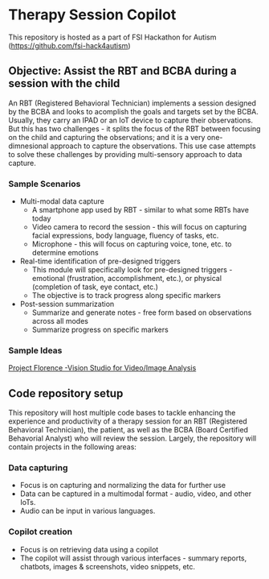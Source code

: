 # Therapy Session Copilot
This repository is hosted as a part of FSI Hackathon for Autism (https://github.com/fsi-hack4autism)

## Objective: Assist the RBT and BCBA during a session with the child
An RBT (Registered Behavioral Technician) implements a session designed by the BCBA and looks to acomplish the goals and targets set by the BCBA. Usually, they carry an IPAD or an IoT device to capture their observations. But this has two challenges - it splits the focus of the RBT between focusing on the child and capturing the observations; and it is a very one-dimnesional approach to capture the observations. This use case attempts to solve these challenges by providing  multi-sensory approach to data capture.

### Sample Scenarios
* Multi-modal data capture
  * A smartphone app used by RBT - similar to what some RBTs have today
  * Video camera to record the session - this will focus on capturing facial expressions, body language, fluency of tasks, etc.
  * Microphone - this will focus on capturing voice, tone, etc. to determine emotions
* Real-time identification of pre-designed triggers
  * This module will specifically look for pre-designed triggers - emotional (frustration, accomplishment, etc.), or physical (completion of task, eye contact, etc.)
  * The objective is to track progress along specific markers
* Post-session summarization
  * Summarize and generate notes - free form based on observations across all modes
  * Summarize progress on specific markers

### Sample Ideas
[Project Florence -Vision Studio for Video/Image Analysis](https://portal.vision.cognitive.azure.com/gallery/featured)

## Code repository setup
This repository will host multiple code bases to tackle enhancing the experience and productivity of a therapy session for an RBT (Registered Behavioral Technician), the patient, as well as the BCBA (Board Certified Behavorial Analyst) who will review the session. Largely, the repository will contain projects in the following areas:
### Data capturing
* Focus is on capturing and normalizing the data for further use
* Data can be captured in a multimodal format - audio, video, and other IoTs. 
* Audio can be input in various languages. 
### Copilot creation
* Focus is on retrieving data using a copilot
* The copilot will assist through various interfaces - summary reports, chatbots, images & screenshots, video snippets, etc.
